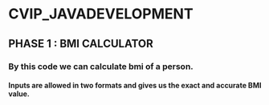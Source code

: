 # CVIP_JAVADEVELOPMENT
## PHASE 1 : BMI CALCULATOR
### By this code we can calculate bmi of a person.
#### Inputs are allowed in two formats and gives us the exact and accurate BMI value.

